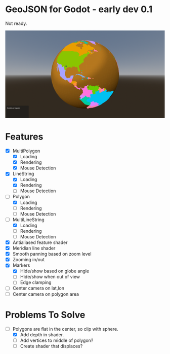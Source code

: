 # GeoJSON for Godot - early dev 0.1
Not ready.

![](README/preview2.png)

# Features
- [x] MultiPolygon
	- [x] Loading
	- [x] Rendering
	- [x] Mouse Detection
- [x] LineString
	- [x] Loading
	- [x] Rendering
	- [ ] Mouse Detection
- [ ] Polygon
	- [x] Loading
	- [ ] Rendering
	- [ ] Mouse Detection
- [ ] MultiLineString
	- [x] Loading
	- [ ] Rendering
	- [ ] Mouse Detection
- [x] Antialiased feature shader
- [x] Meridian line shader
- [x] Smooth panning based on zoom level
- [x] Zooming in/out
- [x] Markers
	- [x] Hide/show based on globe angle
	- [ ] Hide/show when out of view
	- [ ] Edge clamping
- [ ] Center camera on lat,lon
- [ ] Center camera on polygon area

# Problems To Solve
- [ ] Polygons are flat in the center, so clip with sphere.
	- [x] Add depth in shader.
	- [ ] Add vertices to middle of polygon?
	- [ ] Create shader that displaces?
